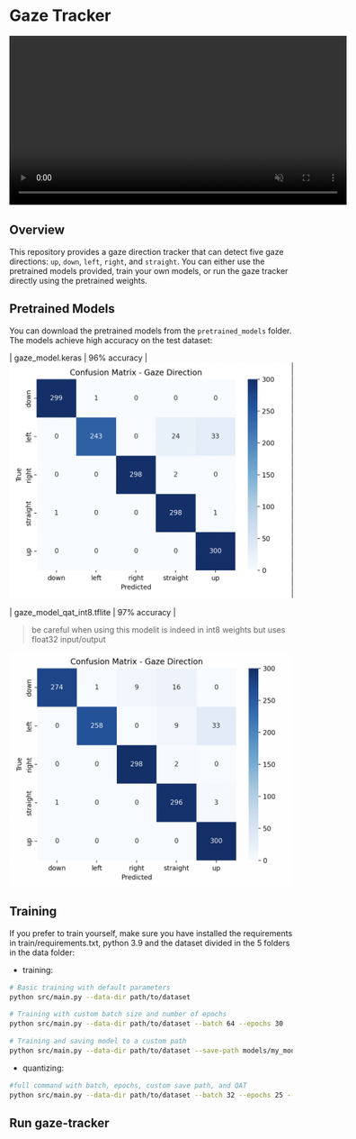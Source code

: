 # Gaze Tracker

<video src="./assets/demo.mov" width="600" controls autoplay loop muted></video>

## Overview
This repository provides a gaze direction tracker that can detect five gaze directions: `up`, `down`, `left`, `right`, and `straight`. You can either use the pretrained models provided, train your own models, or run the gaze tracker directly using the pretrained weights.


## Pretrained Models
You can download the pretrained models from the `pretrained_models` folder. The models achieve high accuracy on the test dataset:  

| gaze_model.keras | 96% accuracy |
![Confusion Matrix](./assets/keras.png)

| gaze_model_qat_int8.tflite | 97% accuracy |
> be careful when using this modelit is indeed in int8 weights but uses float32 input/output

![Confusion Matrix](./assets/int8-tflite.png)


## Training
If you prefer to train yourself, make sure you have installed the requirements in train/requirements.txt, python 3.9 and the dataset divided in the 5 folders in the data folder:

- training:

```bash
# Basic training with default parameters
python src/main.py --data-dir path/to/dataset

```
```bash
# Training with custom batch size and number of epochs
python src/main.py --data-dir path/to/dataset --batch 64 --epochs 30

```
```bash
# Training and saving model to a custom path
python src/main.py --data-dir path/to/dataset --save-path models/my_model.keras

```

- quantizing:

```bash
#full command with batch, epochs, custom save path, and QAT
python src/main.py --data-dir path/to/dataset --batch 32 --epochs 25 --save-path models/gaze_model.keras --qat --qat-output models/gaze_model_qat_int8.tflite

```
## Run gaze-tracker
